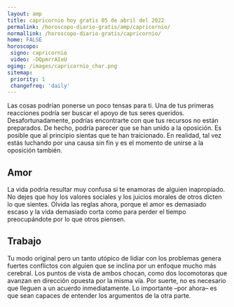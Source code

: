 ```yaml
---
layout: amp
title: capricornio hoy gratis 05 de abril del 2022 
permalink: /horoscopo-diario-gratis/amp/capricornio/
normallink: /horoscopo-diario-gratis/capricornio/
home: FALSE
horoscopo:
 signo: capricornio
 video: -DQpmrrAIeU
ogimg: /images/capricornio_char.png
sitemap:
 priority: 1
 changefreq: 'daily'
---
```



Las cosas podrían ponerse un poco tensas para ti. Una de tus primeras reacciones podría ser buscar el apoyo de tus seres queridos. Desafortunadamente, podrías encontrarte con que tus recursos no están preparados. De hecho, podría parecer que se han unido a la oposición. Es posible que al principio sientas que te han traicionado. En realidad, tal vez estás luchando por una causa sin fin y es el momento de unirse a la oposición también.

## Amor

La vida podría resultar muy confusa si te enamoras de alguien inapropiado. No dejes que hoy los valores sociales y los juicios morales de otros dicten lo que sientes. Olvida las reglas ahora, porque el amor es demasiado escaso y la vida demasiado corta como para perder el tiempo preocupándote por lo que otros piensen.

## Trabajo

Tu modo original pero un tanto utópico de lidiar con los problemas genera fuertes conflictos con alguien que se inclina por un enfoque mucho más cerebral. Los puntos de vista de ambos chocan, como dos locomotoras que avanzan en dirección opuesta por la misma vía. Por suerte, no es necesario que lleguen a un acuerdo inmediatamente. Lo importante –por ahora– es que sean capaces de entender los argumentos de la otra parte.